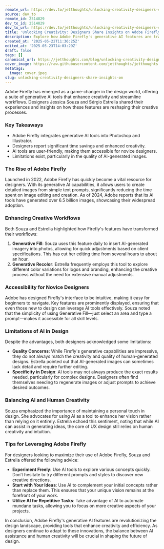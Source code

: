 ```yaml
---
remote_url: https://dev.to/jetthoughts/unlocking-creativity-designers-share-insights-on-adobe-fireflys-generative-ai-features-5963
source: dev_to
remote_id: 2514829
dev_to_id: 2514829
dev_to_url: https://dev.to/jetthoughts/unlocking-creativity-designers-share-insights-on-adobe-fireflys-generative-ai-features-5963
title: 'Unlocking Creativity: Designers Share Insights on Adobe Firefly’s Generative AI Features'
description: Explore how Adobe Firefly's generative AI features are transforming design workflows, enhancing creativity, and providing insights from industry experts.
created_at: '2025-05-22T11:36:25Z'
edited_at: '2025-05-23T14:03:29Z'
draft: false
tags: []
canonical_url: https://jetthoughts.com/blog/unlocking-creativity-designers-share-insights-on/
cover_image: https://raw.githubusercontent.com/jetthoughts/jetthoughts.github.io/master/content/blog/unlocking-creativity-designers-share-insights-on/cover.jpeg
metatags:
  image: cover.jpeg
slug: unlocking-creativity-designers-share-insights-on
---
```

Adobe Firefly has emerged as a game-changer in the design world, offering a suite of generative AI tools that enhance creativity and streamline workflows. Designers Jessica Souza and Sérgio Estrella shared their experiences and insights on how these features are reshaping their creative processes.

### Key Takeaways

*   Adobe Firefly integrates generative AI tools into Photoshop and Illustrator.
*   Designers report significant time savings and enhanced creativity.
*   AI tools are user-friendly, making them accessible for novice designers.
*   Limitations exist, particularly in the quality of AI-generated images.

### The Rise of Adobe Firefly

Launched in 2022, Adobe Firefly has quickly become a vital resource for designers. With its generative AI capabilities, it allows users to create detailed images from simple text prompts, significantly reducing the time spent on image editing and creation. As of 2024, Adobe reports that its AI tools have generated over 6.5 billion images, showcasing their widespread adoption.

### Enhancing Creative Workflows

Both Souza and Estrella highlighted how Firefly's features have transformed their workflows:

1.  **Generative Fill**: Souza uses this feature daily to insert AI-generated imagery into photos, allowing for quick adjustments based on client specifications. This has cut her editing time from several hours to about an hour.
2.  **Generative Recolor**: Estrella frequently employs this tool to explore different color variations for logos and branding, enhancing the creative process without the need for extensive manual adjustments.

### Accessibility for Novice Designers

Adobe has designed Firefly's interface to be intuitive, making it easy for beginners to navigate. Key features are prominently displayed, ensuring that even those new to design can leverage AI tools effectively. Souza noted that the simplicity of using Generative Fill—just select an area and type a prompt—makes it accessible for all skill levels.

### Limitations of AI in Design

Despite the advantages, both designers acknowledged some limitations:

*   **Quality Concerns**: While Firefly's generative capabilities are impressive, they do not always match the creativity and quality of human-generated designs. Estrella pointed out that AI-generated images can sometimes lack detail and require further editing.
*   **Specificity in Design**: AI tools may not always produce the exact results needed, particularly for complex designs. Designers often find themselves needing to regenerate images or adjust prompts to achieve desired outcomes.

### Balancing AI and Human Creativity

Souza emphasized the importance of maintaining a personal touch in design. She advocates for using AI as a tool to enhance her vision rather than relying on it entirely. Estrella echoed this sentiment, noting that while AI can assist in generating ideas, the core of UX design still relies on human creativity and intuition.

### Tips for Leveraging Adobe Firefly

For designers looking to maximize their use of Adobe Firefly, Souza and Estrella offered the following advice:

*   **Experiment Freely**: Use AI tools to explore various concepts quickly. Don’t hesitate to try different prompts and styles to discover new creative directions.
*   **Start with Your Ideas**: Use AI to complement your initial concepts rather than replace them. This ensures that your unique vision remains at the forefront of your work.
*   **Utilize AI for Repetitive Tasks**: Take advantage of AI to automate mundane tasks, allowing you to focus on more creative aspects of your projects.

In conclusion, Adobe Firefly's generative AI features are revolutionizing the design landscape, providing tools that enhance creativity and efficiency. As designers continue to adapt to these innovations, the balance between AI assistance and human creativity will be crucial in shaping the future of design.

